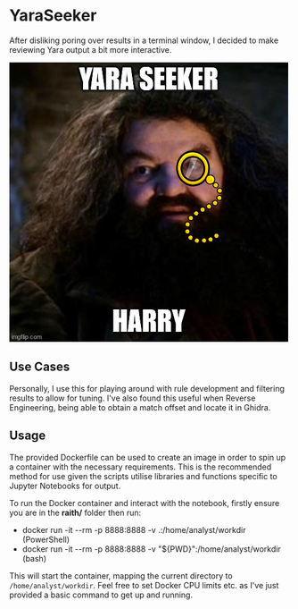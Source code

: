 # YaraSeeker

After disliking poring over results in a terminal window, I decided to make reviewing Yara output a bit more interactive.


![Hagrid](seeker.jpg)

## Use Cases

Personally, I use this for playing around with rule development and filtering results to allow for tuning. I've also found this useful when Reverse Engineering, being able to obtain a match offset and locate it in Ghidra.

## Usage

The provided Dockerfile can be used to create an image in order to spin up a container with the necessary requirements. This is the recommended method for use given the scripts utilise libraries and functions specific to Jupyter Notebooks for output.

To run the Docker container and interact with the notebook, firstly ensure you are in the **raith/** folder then run:

- docker run -it --rm -p 8888:8888 -v .:/home/analyst/workdir <image-name> (PowerShell)
- docker run -it --rm -p 8888:8888 -v "${PWD}":/home/analyst/workdir <image-name> (bash) 

This will start the container, mapping the current directory to `/home/analyst/workdir`. Feel free to set Docker CPU limits etc. as I've just provided a basic command to get up and running.